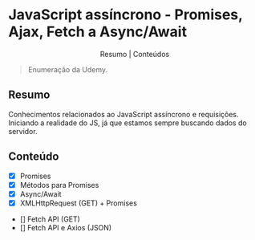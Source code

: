 # JavaScript assíncrono - Promises, Ajax, Fetch a Async/Await

<p align="center">
    <a>Resumo</a> |
    <a>Conteúdos</a>
</p>

> Enumeração da Udemy.

## Resumo
Conhecimentos relacionados ao JavaScript assíncrono e requisições. Iniciando a realidade do JS, já que estamos sempre buscando dados do servidor.

## Conteúdo
- [x] Promises
- [x] Métodos para Promises
- [x] Async/Await
- [x] XMLHttpRequest (GET) +  Promises
- [] Fetch API (GET)
- [] Fetch API e Axios (JSON)
